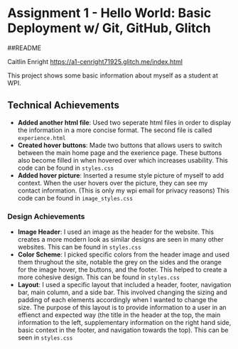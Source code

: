 Assignment 1 - Hello World: Basic Deployment w/ Git, GitHub, Glitch
===

##README

Caitlin Enright
https://a1-cenright71925.glitch.me/index.html

This project shows some basic information about myself as a student at WPI.

## Technical Achievements
- **Added another html file**: Used two seperate html files in order to display the information in a more concise format. The second file is called `experience.html`
- **Created hover buttons**: Made two buttons that allows users to switch between the main home page and the exerience page. These buttons also become filled in when hovered over which increases usability. This code can be found in `styles.css`
- **Added hover picture**: Inserted a resume style picture of myself to add context. When the user hovers over the picture, they can see my contact information. (This is only my wpi email for privacy reasons) This code can be found in `image_styles.css`

### Design Achievements
- **Image Header**: I used an image as the header for the website. This creates a more modern look as similar designs are seen in many other websites. This can be found in `styles.css`
- **Color Scheme**: I picked specific colors from the header image and used them thrughout the site, notable the grey on the sides and the orange for the image hover, the buttons, and the footer. This helped to create a more cohesive design. This can be found in `styles.css`
- **Layout**: I used a specific layout that included a header, footer, navigation bar, main column, and a side bar. This involved changing the sizing and padding of each elements accordingly when I wanted to change the size. The purpose of this layout is to provide information to a user in an effienct and expected way (the title in the header at the top, the main information to the left, supplementary information on the right hand side, basic context in the footer, and navigation towards the top). This can be seen in `styles.css`

